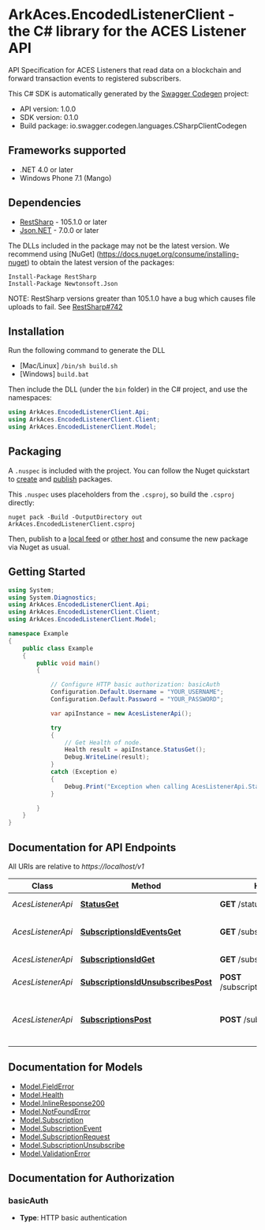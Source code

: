 # ArkAces.EncodedListenerClient - the C# library for the ACES Listener API

API Specification for ACES Listeners that read data on a blockchain and forward transaction events to registered subscribers. 

This C# SDK is automatically generated by the [Swagger Codegen](https://github.com/swagger-api/swagger-codegen) project:

- API version: 1.0.0
- SDK version: 0.1.0
- Build package: io.swagger.codegen.languages.CSharpClientCodegen

<a name="frameworks-supported"></a>
## Frameworks supported
- .NET 4.0 or later
- Windows Phone 7.1 (Mango)

<a name="dependencies"></a>
## Dependencies
- [RestSharp](https://www.nuget.org/packages/RestSharp) - 105.1.0 or later
- [Json.NET](https://www.nuget.org/packages/Newtonsoft.Json/) - 7.0.0 or later

The DLLs included in the package may not be the latest version. We recommend using [NuGet] (https://docs.nuget.org/consume/installing-nuget) to obtain the latest version of the packages:
```
Install-Package RestSharp
Install-Package Newtonsoft.Json
```

NOTE: RestSharp versions greater than 105.1.0 have a bug which causes file uploads to fail. See [RestSharp#742](https://github.com/restsharp/RestSharp/issues/742)

<a name="installation"></a>
## Installation
Run the following command to generate the DLL
- [Mac/Linux] `/bin/sh build.sh`
- [Windows] `build.bat`

Then include the DLL (under the `bin` folder) in the C# project, and use the namespaces:
```csharp
using ArkAces.EncodedListenerClient.Api;
using ArkAces.EncodedListenerClient.Client;
using ArkAces.EncodedListenerClient.Model;
```
<a name="packaging"></a>
## Packaging

A `.nuspec` is included with the project. You can follow the Nuget quickstart to [create](https://docs.microsoft.com/en-us/nuget/quickstart/create-and-publish-a-package#create-the-package) and [publish](https://docs.microsoft.com/en-us/nuget/quickstart/create-and-publish-a-package#publish-the-package) packages.

This `.nuspec` uses placeholders from the `.csproj`, so build the `.csproj` directly:

```
nuget pack -Build -OutputDirectory out ArkAces.EncodedListenerClient.csproj
```

Then, publish to a [local feed](https://docs.microsoft.com/en-us/nuget/hosting-packages/local-feeds) or [other host](https://docs.microsoft.com/en-us/nuget/hosting-packages/overview) and consume the new package via Nuget as usual.

<a name="getting-started"></a>
## Getting Started

```csharp
using System;
using System.Diagnostics;
using ArkAces.EncodedListenerClient.Api;
using ArkAces.EncodedListenerClient.Client;
using ArkAces.EncodedListenerClient.Model;

namespace Example
{
    public class Example
    {
        public void main()
        {

            // Configure HTTP basic authorization: basicAuth
            Configuration.Default.Username = "YOUR_USERNAME";
            Configuration.Default.Password = "YOUR_PASSWORD";

            var apiInstance = new AcesListenerApi();

            try
            {
                // Get Health of node.
                Health result = apiInstance.StatusGet();
                Debug.WriteLine(result);
            }
            catch (Exception e)
            {
                Debug.Print("Exception when calling AcesListenerApi.StatusGet: " + e.Message );
            }

        }
    }
}
```

<a name="documentation-for-api-endpoints"></a>
## Documentation for API Endpoints

All URIs are relative to *https://localhost/v1*

Class | Method | HTTP request | Description
------------ | ------------- | ------------- | -------------
*AcesListenerApi* | [**StatusGet**](docs/AcesListenerApi.md#statusget) | **GET** /status | Get Health of node.
*AcesListenerApi* | [**SubscriptionsIdEventsGet**](docs/AcesListenerApi.md#subscriptionsideventsget) | **GET** /subscriptions/{id}/events | List Subscription Events
*AcesListenerApi* | [**SubscriptionsIdGet**](docs/AcesListenerApi.md#subscriptionsidget) | **GET** /subscriptions/{id} | Gets Subscription
*AcesListenerApi* | [**SubscriptionsIdUnsubscribesPost**](docs/AcesListenerApi.md#subscriptionsidunsubscribespost) | **POST** /subscriptions/{id}/unsubscribes | Create an Unsubscription.
*AcesListenerApi* | [**SubscriptionsPost**](docs/AcesListenerApi.md#subscriptionspost) | **POST** /subscriptions | Registers a subscriber node to receive blockchain events.


<a name="documentation-for-models"></a>
## Documentation for Models

 - [Model.FieldError](docs/FieldError.md)
 - [Model.Health](docs/Health.md)
 - [Model.InlineResponse200](docs/InlineResponse200.md)
 - [Model.NotFoundError](docs/NotFoundError.md)
 - [Model.Subscription](docs/Subscription.md)
 - [Model.SubscriptionEvent](docs/SubscriptionEvent.md)
 - [Model.SubscriptionRequest](docs/SubscriptionRequest.md)
 - [Model.SubscriptionUnsubscribe](docs/SubscriptionUnsubscribe.md)
 - [Model.ValidationError](docs/ValidationError.md)


<a name="documentation-for-authorization"></a>
## Documentation for Authorization

<a name="basicAuth"></a>
### basicAuth

- **Type**: HTTP basic authentication

